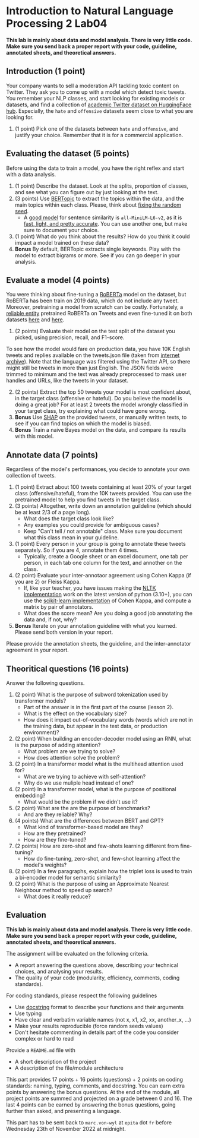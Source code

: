 # Introduction to Natural Language Processing 2 Lab04

**This lab is mainly about data and model analysis. There is very little code. Make sure you send back a proper report with your code, guideline, annotated sheets, and theoretical answers.**

## Introduction (1 point)

Your company wants to sell a moderation API tackling toxic content on Twitter. They ask you to come up with a model which detect toxic tweets. You remember your NLP classes, and start looking for existing models or datasets, and find a collection of [academic Twitter dataset on HuggingFace hub](https://huggingface.co/datasets/tweet_eval). Especially, the `hate` and `offensive` datasets seem close to what you are looking for.

1. (1 point) Pick one of the datasets between `hate` and `offensive`, and justify your choice. Remember that it is for a commercial application.

## Evaluating the dataset (5 points)

Before using the data to train a model, you have the right reflex and start with a data analysis.

1. (1 point) Describe the dataset. Look at the splits, proportion of classes, and see what you can figure out by just looking at the text.
2. (3 points) Use [BERTopic](https://github.com/MaartenGr/BERTopic) to extract the topics within the data, and the main topics within each class. Please, think about [fixing the random seed](https://stackoverflow.com/questions/71320201/how-to-fix-random-seed-for-bertopic).
    * A [good model](https://github.com/MaartenGr/BERTopic#embedding-models) for sentence similarity is `all-MiniLM-L6-v2`, as it is [fast, light, and pretty accurate](https://www.sbert.net/docs/pretrained_models.html). You can use another one, but make sure to document your choice.
3. (1 point) What do you think about the results? How do you think it could impact a model trained on these data?
4. **Bonus** By default, BERTopic extracts single keywords. Play with the model to extract bigrams or more. See if you can go deeper in your analysis.

## Evaluate a model (4 points)

You were thinking about fine-tuning a [RoBERTa](https://arxiv.org/abs/1907.11692) model on the dataset, but RoBERTa has been train on 2019 data, which do not include any tweet. Moreover, pretraining a model from scratch can be costly. Fortunately, a [reliable entity](https://github.com/cardiffnlp) pretrained RoBERTa on Tweets and even fine-tuned it on both datasets [here](https://huggingface.co/cardiffnlp/twitter-roberta-base-offensive?text=I+like+you.+I+love+you) and [here](https://huggingface.co/cardiffnlp/twitter-roberta-base-hate?text=I+like+you.+I+love+you).

1. (2 points) Evaluate their model on the test split of the dataset you picked, using precision, recall, and F1-score.

To see how the model would fare on production data, you have 10K English tweets and replies available on the tweets.json file (taken from [internet archive](https://archive.org/details/archiveteam-twitter-stream-2021-07)). Note that the language was filtered using the Twitter API, so there might still be tweets in more than just English. The JSON fields were trimmed to minimum and the text was already preprocessed to mask user handles and URLs, like the tweets in your dataset.

2. (2 points) Extract the top 50 tweets your model is most confident about, in the target class (offensive or hateful). Do you believe the model is doing a great job? For at least 2 tweets the model wrongly classified in your target class, try explaining what could have gone wrong.
3. **Bonus** Use [SHAP](https://github.com/slundberg/shap/tree/45b85c1837283fdaeed7440ec6365a886af4a333#natural-language-example-transformers) on the provided tweets, or manually written texts, to see if you can find topics on which the model is biased.
4. **Bonus** Train a naive Bayes model on the data, and compare its results with this model.

## Annotate data (7 points)

Regardless of the model's performances, you decide to annotate your own collection of tweets.

1. (1 point) Extract about 100 tweets containing at least 20% of your target class (offensive/hateful), from the 10K tweets provided. You can use the pretrained model to help you find tweets in the target class.
2. (3 points) Altogether, write down an annotation guildeline (which should be at least 2/3 of a page long).
    * What does the target class look like?
    * Any examples you could provide for ambiguous cases?
    * Keep "Can't tell / not annotable" class. Make sure you document what this class mean in your guideline.
3. (1 point) Every person in your group is going to annotate these tweets separately. So if you are 4, annotate them 4 times.
    * Typically, create a Google sheet or an excel document, one tab per person, in each tab one column for the text, and annother on the class.
4. (2 point) Evaluate your inter-annotaor agreement using Cohen Kappa (if you are 2) or Fleiss Kappa.
    * If, like your teacher, you have issues making the [NLTK implementation](https://www.nltk.org/_modules/nltk/metrics/agreement.html) work on the latest version of python (3.10+), you can use the [scikit-learn implementation](https://scikit-learn.org/stable/modules/generated/sklearn.metrics.cohen_kappa_score.html) of Cohen Kappa, and compute a matrix by pair of annotators.
    * What does the score mean? Are you doing a good job annotating the data and, if not, why?
5. **Bonus** Iterate on your annotation guideline with what you learned. Please send both version in your report.

Please provide the annotation sheets, the guideline, and the inter-annotator agreement in your report.

## Theoritical questions (16 points)

Answer the following questions.
1. (2 point) What is the purpose of subword tokenization used by transformer models?
   * Part of the answer is in the first part of the course (lesson 2).
   * What is the effect on the vocabulary size?
   * How does it impact out-of-vocabulary words (words which are not in the training data, but appear in the test data, or production environment)?
2. (2 point) When building an encoder-decoder model using an RNN, what is the purpose of adding attention?
   * What problem are we trying to solve?
   * How does attention solve the problem?
3. (2 point) In a transformer model what is the multihead attention used for?
   * What are we trying to achieve with self-attention?
   * Why do we use muliple head instead of one?
4. (2 point) In a transformer model, what is the purpose of positional embedding?
   * What would be the problem if we didn't use it?
5. (2 point) What are the are the purpose of benchmarks?
   * And are they reliable? Why?
6. (4 points) What are the differences between BERT and GPT?
    * What kind of transformer-based model are they?
    * How are they pretrained?
    * How are they fine-tuned?
7. (2 points) How are zero-shot and few-shots learning different from fine-tuning?
    * How do fine-tuning, zero-shot, and few-shot learning affect the model's weights?
8. (2 point) In a few paragraphs, explain how the triplet loss is used to train a bi-encoder model for semantic similarity?
9. (2 point) What is the purpose of using an Approximate Nearest Neighbour method to speed up search?
   * What does it really reduce?

## Evaluation

**This lab is mainly about data and model analysis. There is very little code. Make sure you send back a proper report with your code, guideline, annotated sheets, and theoretical answers.**

The assignment will be evaluated on the following criteria.
* A report answering the questions above, describing your technical choices, and analysing your results.
* The quality of your code (modularity, efficiency, comments, coding standards).

For coding standards, please respect the following guidelines
* Use [docstring](https://www.programiz.com/python-programming/docstrings) format to describe your functions and their arguments
* Use typing
* Have clear and verbatim variable names (not x, x1, x2, xx, another_x, ...)
* Make your results reproducible (force random seeds values)
* Don't hesitate commenting in details part of the code you consider complex or hard to read

Provide a `README.md` file with 
* A short description of the project
* A description of the file/module architecture

This part provides 17 points + 16 points (questions) + 2 points on coding standards: naming, typing, comments, and docstring. You can earn extra points by answering the bonus questions. At the end of the module, all project points are summed and projected on a grade between 0 and 16. The last 4 points can be earned by answering the bonus questions, going further than asked, and presenting a language.

This part has to be sent back to `marc.von-wyl` at `epita` dot `fr` before Wednesday 23th of November 2022 at midnight.
